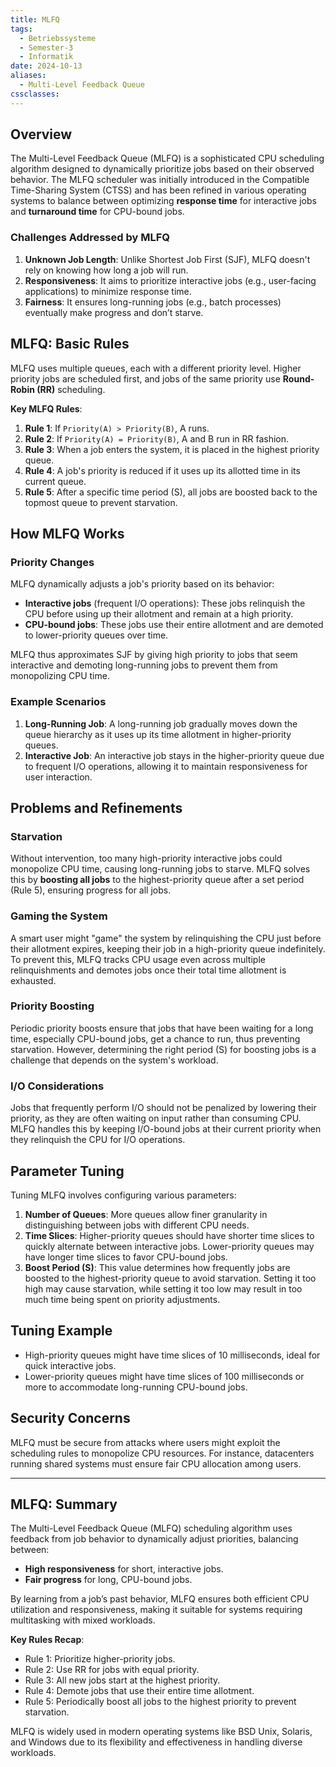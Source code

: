 ```yaml
---
title: MLFQ
tags:
  - Betriebssysteme
  - Semester-3
  - Informatik
date: 2024-10-13
aliases:
  - Multi-Level Feedback Queue
cssclasses: 
---
```

## Overview

The Multi-Level Feedback Queue (MLFQ) is a sophisticated CPU scheduling algorithm designed to dynamically prioritize jobs based on their observed behavior. The MLFQ scheduler was initially introduced in the Compatible Time-Sharing System (CTSS) and has been refined in various operating systems to balance between optimizing **response time** for interactive jobs and **turnaround time** for CPU-bound jobs.

### Challenges Addressed by MLFQ

1. **Unknown Job Length**: Unlike Shortest Job First (SJF), MLFQ doesn't rely on knowing how long a job will run.
2. **Responsiveness**: It aims to prioritize interactive jobs (e.g., user-facing applications) to minimize response time.
3. **Fairness**: It ensures long-running jobs (e.g., batch processes) eventually make progress and don’t starve.

## MLFQ: Basic Rules

MLFQ uses multiple queues, each with a different priority level. Higher priority jobs are scheduled first, and jobs of the same priority use **Round-Robin (RR)** scheduling.

**Key MLFQ Rules**:

1. **Rule 1**: If `Priority(A) > Priority(B)`, A runs.
2. **Rule 2**: If `Priority(A) = Priority(B)`, A and B run in RR fashion.
3. **Rule 3**: When a job enters the system, it is placed in the highest priority queue.
4. **Rule 4**: A job's priority is reduced if it uses up its allotted time in its current queue.
5. **Rule 5**: After a specific time period (S), all jobs are boosted back to the topmost queue to prevent starvation.

## How MLFQ Works

### Priority Changes

MLFQ dynamically adjusts a job's priority based on its behavior:

- **Interactive jobs** (frequent I/O operations): These jobs relinquish the CPU before using up their allotment and remain at a high priority.
- **CPU-bound jobs**: These jobs use their entire allotment and are demoted to lower-priority queues over time.

MLFQ thus approximates SJF by giving high priority to jobs that seem interactive and demoting long-running jobs to prevent them from monopolizing CPU time.

### Example Scenarios

1. **Long-Running Job**: A long-running job gradually moves down the queue hierarchy as it uses up its time allotment in higher-priority queues.
2. **Interactive Job**: An interactive job stays in the higher-priority queue due to frequent I/O operations, allowing it to maintain responsiveness for user interaction.

## Problems and Refinements

### Starvation

Without intervention, too many high-priority interactive jobs could monopolize CPU time, causing long-running jobs to starve. MLFQ solves this by **boosting all jobs** to the highest-priority queue after a set period (Rule 5), ensuring progress for all jobs.

### Gaming the System

A smart user might "game" the system by relinquishing the CPU just before their allotment expires, keeping their job in a high-priority queue indefinitely. To prevent this, MLFQ tracks CPU usage even across multiple relinquishments and demotes jobs once their total time allotment is exhausted.

### Priority Boosting

Periodic priority boosts ensure that jobs that have been waiting for a long time, especially CPU-bound jobs, get a chance to run, thus preventing starvation. However, determining the right period (S) for boosting jobs is a challenge that depends on the system's workload.

### I/O Considerations

Jobs that frequently perform I/O should not be penalized by lowering their priority, as they are often waiting on input rather than consuming CPU. MLFQ handles this by keeping I/O-bound jobs at their current priority when they relinquish the CPU for I/O operations.

## Parameter Tuning

Tuning MLFQ involves configuring various parameters:

1. **Number of Queues**: More queues allow finer granularity in distinguishing between jobs with different CPU needs.
2. **Time Slices**: Higher-priority queues should have shorter time slices to quickly alternate between interactive jobs. Lower-priority queues may have longer time slices to favor CPU-bound jobs.
3. **Boost Period (S)**: This value determines how frequently jobs are boosted to the highest-priority queue to avoid starvation. Setting it too high may cause starvation, while setting it too low may result in too much time being spent on priority adjustments.

## Tuning Example

- High-priority queues might have time slices of 10 milliseconds, ideal for quick interactive jobs.
- Lower-priority queues might have time slices of 100 milliseconds or more to accommodate long-running CPU-bound jobs.

## Security Concerns

MLFQ must be secure from attacks where users might exploit the scheduling rules to monopolize CPU resources. For instance, datacenters running shared systems must ensure fair CPU allocation among users.

---

## MLFQ: Summary

The Multi-Level Feedback Queue (MLFQ) scheduling algorithm uses feedback from job behavior to dynamically adjust priorities, balancing between:

- **High responsiveness** for short, interactive jobs.
- **Fair progress** for long, CPU-bound jobs.

By learning from a job’s past behavior, MLFQ ensures both efficient CPU utilization and responsiveness, making it suitable for systems requiring multitasking with mixed workloads.

**Key Rules Recap**:

- Rule 1: Prioritize higher-priority jobs.
- Rule 2: Use RR for jobs with equal priority.
- Rule 3: All new jobs start at the highest priority.
- Rule 4: Demote jobs that use their entire time allotment.
- Rule 5: Periodically boost all jobs to the highest priority to prevent starvation.

MLFQ is widely used in modern operating systems like BSD Unix, Solaris, and Windows due to its flexibility and effectiveness in handling diverse workloads.